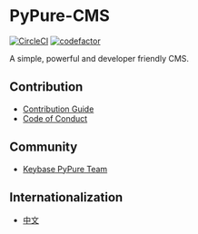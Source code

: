 # PyPure-CMS
[![CircleCI](https://circleci.com/gh/pypurecms/PyPure-CMS.svg?style=svg)](https://circleci.com/gh/pypurecms/PyPure-CMS) [![codefactor](https://www.codefactor.io/repository/github/pypurecms/PyPure-CMS/badge?style=flat-square)](https://www.codefactor.io/repository/github/pypurecms/PyPure-CMS/)


A simple, powerful and developer friendly CMS.




## Contribution
- [Contribution Guide](CONTRIBUTING.md)
- [Code of Conduct](CODE_OF_CONDUCT.md)

## Community
- [Keybase PyPure Team](https://keybase.io/team/pypure.public)



## Internationalization
- [中文](README-zh.md)